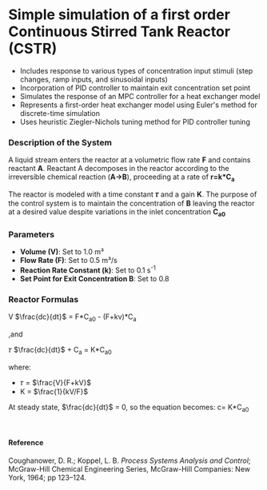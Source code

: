 # Simple simulation of a first order Continuous Stirred Tank Reactor (CSTR)
- Includes response to various types of concentration input stimuli (step changes, ramp inputs, and sinusoidal inputs)
- Incorporation of PID controller to maintain exit concentration set point 
- Simulates the response of an MPC controller for a heat exchanger model
- Represents a first-order heat exchanger model using Euler's method for discrete-time simulation
- Uses heuristic Ziegler-Nichols tuning method for PID controller tuning

### Description of the System
A liquid stream enters the reactor at a volumetric flow rate **F** and contains reactant **A**. Reactant A decomposes in the reactor according to the irreversible chemical reaction (**A→B**), proceeding at a rate of **r=k*C<sub>a</sub>**

The reactor is modeled with a time constant **𝜏** and a gain **K**. The purpose of the control system is to maintain the concentration of **B** leaving the reactor at a desired value despite variations in the inlet concentration **C<sub>a</sub><sub>0</sub>**

### Parameters
- **Volume (V)**: Set to 1.0 m³
- **Flow Rate (F)**: Set to 0.5 m³/s
- **Reaction Rate Constant (k)**: Set to 0.1 s<sup>-1<sup>
- **Set Point for Exit Concentration B**: Set to 0.8
  
### Reactor Formulas
V $\frac{dc}{dt}$ = F*C<sub>a</sub><sub>0</sub> - (F+kv)*C<sub>a</sub>

,and

𝜏 $\frac{dc}{dt}$ + C<sub>a</sub> = K*C<sub>a</sub><sub>0</sub> 

where:
- 𝜏 = $\frac{V}{F+kV}$
- K = $\frac{1}{kV/F}$

At steady state, $\frac{dc}{dt}$ = 0, so the equation becomes:
c= K*C<sub>a</sub><sub>0</sub>

<br>

#### Reference
Coughanower, D. R.; Koppel, L. B. *Process Systems Analysis and Control*; McGraw-Hill Chemical Engineering Series, McGraw-Hill Companies: New York, 1964; pp 123–124.
